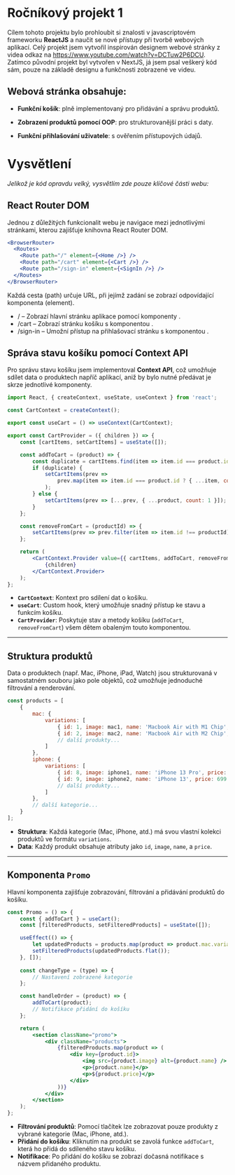 # Ročníkový projekt 1

Cílem tohoto projektu bylo prohloubit si znalosti v javascriptovém frameworku **ReactJS** a naučit se nové přístupy při tvorbě webových aplikací. Celý projekt jsem vytvořil inspirován designem webové stránky z videa odkaz na https://www.youtube.com/watch?v=DCTuw2P6DCU. Zatímco původní projekt byl vytvořen v NextJS, já jsem psal veškerý kód sám, pouze na základě designu a funkčnosti zobrazené ve videu.

## Webová stránka obsahuje:

- **Funkční košík**: plně implementovaný pro přidávání a správu produktů.

- **Zobrazení produktů pomocí OOP**: pro strukturovanější práci s daty.

- **Funkční přihlašování uživatele**: s ověřením přístupových údajů.


# Vysvětlení

*Jelikož je kód opravdu velký, vysvětlím zde pouze klíčové části webu:*

## React Router DOM
Jednou z důležitých funkcionalit webu je navigace mezi jednotlivými stránkami, kterou zajišťuje knihovna React Router DOM.

```jsx
<BrowserRouter>
  <Routes>
    <Route path="/" element={<Home />} />
    <Route path="/cart" element={<Cart />} />
    <Route path="/sign-in" element={<SignIn />} />
  </Routes>
</BrowserRouter>
```
Každá cesta (path) určuje URL, při jejímž zadání se zobrazí odpovídající komponenta (element).

- / – Zobrazí hlavní stránku aplikace pomocí komponenty <Home />.
- /cart – Zobrazí stránku košíku s komponentou <Cart />.
- /sign-in – Umožní přístup na přihlašovací stránku s komponentou <SignIn />.




## Správa stavu košíku pomocí Context API

Pro správu stavu košíku jsem implementoval **Context API**, což umožňuje sdílet data o produktech napříč aplikací, aniž by bylo nutné předávat je skrze jednotlivé komponenty.

```jsx
import React, { createContext, useState, useContext } from 'react';

const CartContext = createContext();

export const useCart = () => useContext(CartContext);

export const CartProvider = ({ children }) => {
    const [cartItems, setCartItems] = useState([]);

    const addToCart = (product) => {
        const duplicate = cartItems.find(item => item.id === product.id);
        if (duplicate) {
            setCartItems(prev =>
                prev.map(item => item.id === product.id ? { ...item, count: item.count + 1 } : item)
            );
        } else {
            setCartItems(prev => [...prev, { ...product, count: 1 }]);
        }
    };

    const removeFromCart = (productId) => {
        setCartItems(prev => prev.filter(item => item.id !== productId));
    };

    return (
        <CartContext.Provider value={{ cartItems, addToCart, removeFromCart }}>
            {children}
        </CartContext.Provider>
    );
};
```

- **`CartContext`**: Kontext pro sdílení dat o košíku.  
- **`useCart`**: Custom hook, který umožňuje snadný přístup ke stavu a funkcím košíku.  
- **`CartProvider`**: Poskytuje stav a metody košíku (`addToCart`, `removeFromCart`) všem dětem obaleným touto komponentou.

---



## Struktura produktů

Data o produktech (např. Mac, iPhone, iPad, Watch) jsou strukturovaná v samostatném souboru jako pole objektů, což umožňuje jednoduché filtrování a renderování.

```jsx
const products = [
    {
        mac: {
            variations: [
                { id: 1, image: mac1, name: 'Macbook Air with M1 Chip', price: 999 },
                { id: 2, image: mac2, name: 'Macbook Air with M2 Chip', price: 1199 },
                // další produkty...
            ]
        },
        iphone: {
            variations: [
                { id: 8, image: iphone1, name: 'iPhone 13 Pro', price: 999 },
                { id: 9, image: iphone2, name: 'iPhone 13', price: 699 },
                // další produkty...
            ]
        },
        // další kategorie...
    }
];
```

- **Struktura**: Každá kategorie (Mac, iPhone, atd.) má svou vlastní kolekci produktů ve formátu `variations`.  
- **Data**: Každý produkt obsahuje atributy jako `id`, `image`, `name`, a `price`.

---



## Komponenta `Promo`

Hlavní komponenta zajišťuje zobrazování, filtrování a přidávání produktů do košíku.

```jsx
const Promo = () => {
    const { addToCart } = useCart();
    const [filteredProducts, setFilteredProducts] = useState([]);

    useEffect(() => {
        let updatedProducts = products.map(product => product.mac.variations); // Default: Mac produkty
        setFilteredProducts(updatedProducts.flat());
    }, []);
    
    const changeType = (type) => {
        // Nastavení zobrazené kategorie
    };

    const handleOrder = (product) => {
        addToCart(product);
        // Notifikace přidání do košíku
    };

    return (
        <section className="promo">
            <div className="products">
                {filteredProducts.map(product => (
                    <div key={product.id}>
                        <img src={product.image} alt={product.name} />
                        <p>{product.name}</p>
                        <p>${product.price}</p>
                    </div>
                ))}
            </div>
        </section>
    );
};
```

- **Filtrování produktů**: Pomocí tlačítek lze zobrazovat pouze produkty z vybrané kategorie (Mac, iPhone, atd.).  
- **Přidání do košíku**: Kliknutím na produkt se zavolá funkce `addToCart`, která ho přidá do sdíleného stavu košíku.  
- **Notifikace**: Po přidání do košíku se zobrazí dočasná notifikace s názvem přidaného produktu.



